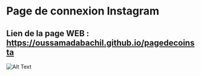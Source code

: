 # Page de connexion Instagram 

## Lien de la page WEB : https://oussamadabachil.github.io/pagedecoinsta




![Alt Text](https://giphy.com/embed/YwNCU8P5jGMNKGG5Bq)

